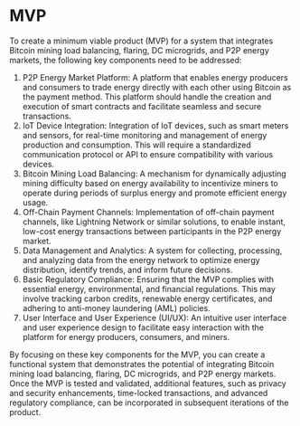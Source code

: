 # MVP

To create a minimum viable product (MVP) for a system that integrates Bitcoin mining load balancing, flaring, DC microgrids, and P2P energy markets, the following key components need to be addressed:

1. P2P Energy Market Platform: A platform that enables energy producers and consumers to trade energy directly with each other using Bitcoin as the payment method. This platform should handle the creation and execution of smart contracts and facilitate seamless and secure transactions.
2. IoT Device Integration: Integration of IoT devices, such as smart meters and sensors, for real-time monitoring and management of energy production and consumption. This will require a standardized communication protocol or API to ensure compatibility with various devices.
3. Bitcoin Mining Load Balancing: A mechanism for dynamically adjusting mining difficulty based on energy availability to incentivize miners to operate during periods of surplus energy and promote efficient energy usage.
4. Off-Chain Payment Channels: Implementation of off-chain payment channels, like Lightning Network or similar solutions, to enable instant, low-cost energy transactions between participants in the P2P energy market.
5. Data Management and Analytics: A system for collecting, processing, and analyzing data from the energy network to optimize energy distribution, identify trends, and inform future decisions.
6. Basic Regulatory Compliance: Ensuring that the MVP complies with essential energy, environmental, and financial regulations. This may involve tracking carbon credits, renewable energy certificates, and adhering to anti-money laundering (AML) policies.
7. User Interface and User Experience (UI/UX): An intuitive user interface and user experience design to facilitate easy interaction with the platform for energy producers, consumers, and miners.

By focusing on these key components for the MVP, you can create a functional system that demonstrates the potential of integrating Bitcoin mining load balancing, flaring, DC microgrids, and P2P energy markets. Once the MVP is tested and validated, additional features, such as privacy and security enhancements, time-locked transactions, and advanced regulatory compliance, can be incorporated in subsequent iterations of the product.
